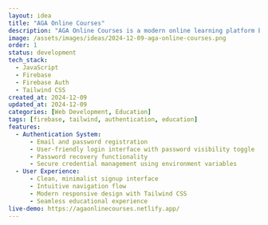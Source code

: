 ```yaml
---
layout: idea
title: "AGA Online Courses"
description: "AGA Online Courses is a modern online learning platform built with a focus on user experience and security."
image: /assets/images/ideas/2024-12-09-aga-online-courses.png
order: 1
status: development
tech_stack:
  - JavaScript
  - Firebase
  - Firebase Auth
  - Tailwind CSS
created_at: 2024-12-09
updated_at: 2024-12-09
categories: [Web Development, Education]
tags: [firebase, tailwind, authentication, education]
features:
  - Authentication System:
      - Email and password registration
      - User-friendly login interface with password visibility toggle
      - Password recovery functionality
      - Secure credential management using environment variables
  - User Experience:
      - Clean, minimalist signup interface
      - Intuitive navigation flow
      - Modern responsive design with Tailwind CSS
      - Seamless educational experience
live-demo: https://agaonlinecourses.netlify.app/
---
```

